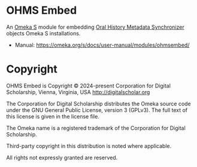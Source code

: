 # OHMS Embed

An [Omeka S](https://omeka.org/s/) module for embedding [Oral History Metadata Synchronizer](https://www.oralhistoryonline.org/) objects Omeka S installations.

- Manual: https://omeka.org/s/docs/user-manual/modules/ohmsembed/

# Copyright

OHMS Embed is Copyright © 2024-present Corporation for Digital Scholarship, 
Vienna, Virginia, USA http://digitalscholar.org

The Corporation for Digital Scholarship distributes the Omeka source code
under the GNU General Public License, version 3 (GPLv3). The full text
of this license is given in the license file.

The Omeka name is a registered trademark of the Corporation for Digital Scholarship.

Third-party copyright in this distribution is noted where applicable.

All rights not expressly granted are reserved.

